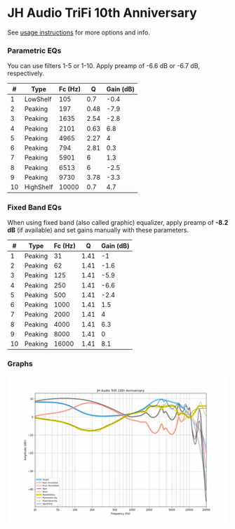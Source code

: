 # JH Audio TriFi 10th Anniversary
See [usage instructions](https://github.com/jaakkopasanen/AutoEq#usage) for more options and info.

### Parametric EQs
You can use filters 1-5 or 1-10. Apply preamp of -6.6 dB or -6.7 dB, respectively.

|   # | Type      |   Fc (Hz) |    Q |   Gain (dB) |
|-----|-----------|-----------|------|-------------|
|   1 | LowShelf  |       105 | 0.7  |        -0.4 |
|   2 | Peaking   |       197 | 0.48 |        -7.9 |
|   3 | Peaking   |      1635 | 2.54 |        -2.8 |
|   4 | Peaking   |      2101 | 0.63 |         6.8 |
|   5 | Peaking   |      4965 | 2.27 |         4   |
|   6 | Peaking   |       794 | 2.81 |         0.3 |
|   7 | Peaking   |      5901 | 6    |         1.3 |
|   8 | Peaking   |      6513 | 6    |        -2.5 |
|   9 | Peaking   |      9730 | 3.78 |        -3.3 |
|  10 | HighShelf |     10000 | 0.7  |         4.7 |

### Fixed Band EQs
When using fixed band (also called graphic) equalizer, apply preamp of **-8.2 dB** (if available) and set gains manually with these parameters.

|   # | Type    |   Fc (Hz) |    Q |   Gain (dB) |
|-----|---------|-----------|------|-------------|
|   1 | Peaking |        31 | 1.41 |        -1   |
|   2 | Peaking |        62 | 1.41 |        -1.6 |
|   3 | Peaking |       125 | 1.41 |        -5.9 |
|   4 | Peaking |       250 | 1.41 |        -6.6 |
|   5 | Peaking |       500 | 1.41 |        -2.4 |
|   6 | Peaking |      1000 | 1.41 |         1.5 |
|   7 | Peaking |      2000 | 1.41 |         4   |
|   8 | Peaking |      4000 | 1.41 |         6.3 |
|   9 | Peaking |      8000 | 1.41 |         0   |
|  10 | Peaking |     16000 | 1.41 |         8.1 |

### Graphs
![](./JH%20Audio%20TriFi%2010th%20Anniversary.png)
